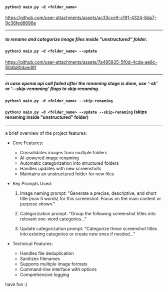 #### ``` python3 main.py -d <folder_name> ```
https://github.com/user-attachments/assets/ac33cce9-c191-4324-8da7-9c36fed8696e

------------------------------------------------------

##### to rename and categorize image files inside "unstructured" folder.
#### ``` python3 main.py -d <folder_name> --update ```
https://github.com/user-attachments/assets/7a495935-5f0d-4cda-ae8c-80db80daed9f

------------------------------------------------------

##### in case openai api call failed after the renaming stage is done, use '-sk' or '--skip-renaming' flags to skip renaming.
#### ``` python3 main.py -d <folder_name> --skip-renaming ```
#### ``` python3 main.py -d <folder_name> --update --skip-renaming ``` (skips renaming inside "unstructured" folder)

------------------------------------------------------

a brief overview of the project features:

- Core Features:
  - Consolidates images from multiple folders
  - AI-powered image renaming
  - Automatic categorization into structured folders
  - Handles updates with new screenshots
  - Maintains an unstructured folder for new files

- Key Prompts Used:
  1. Image naming prompt:
    "Generate a precise, descriptive, and short title (max 5 words) for this screenshot. Focus on the main content or purpose shown."
  

  2. Categorization prompt:
    "Group the following screenshot titles into relevant one-word categories..."
  

  3. Update categorization prompt:
    "Categorize these screenshot titles into existing categories or create new ones if needed..."
  

- Technical Features:
  - Handles file deduplication
  - Sanitizes filenames
  - Supports multiple image formats
  - Command-line interface with options
  - Comprehensive logging
 
    
have fun :)
